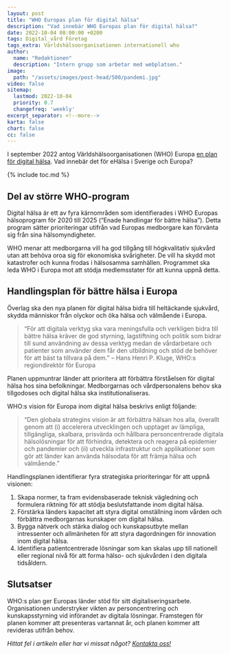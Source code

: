 ```yaml
---
layout: post
title: "WHO Europas plan för digital hälsa"
description: "Vad innebär WHO Europas plan för digital hälsa?"
date: 2022-10-04 08:00:00 +0200
tags: Digital_vård Företag
tags_extra: Världshälsoorganisationen internationell who
author:
  name: "Redaktionen"
  description: "Intern grupp som arbetar med webplatsen."
image:
  path: "/assets/images/post-head/500/pandemi.jpg"
video: false
sitemap:
  lastmod: 2022-10-04
  priority: 0.7
  changefreq: 'weekly'
excerpt_separator: <!--more-->
karta: false
chart: false
cc: false
---
```


I september 2022 antog Världshälsoorganisationen (WHO) Europa [en plan för digital hälsa](https://www.who.int/europe/news/item/13-09-2022-countries-in-the-european-region-adopt-first-ever-digital-health-action-plan). Vad innebär det för eHälsa i Sverige och Europa?

<!--more-->

{% include toc.md %}

## Del av större WHO-program
Digital hälsa är ett av fyra kärnområden som identifierades i WHO Europas hälsoprogram för 2020 till 2025 (“Enade handlingar för bättre hälsa”). Detta program sätter prioriteringar utifrån vad Europas medborgare kan förvänta sig från sina hälsomyndigheter.

WHO menar att medborgarna vill ha god tillgång till högkvalitativ sjukvård utan att behöva oroa sig för ekonomiska svårigheter. De vill ha skydd mot katastrofer och kunna frodas i hälsosamma samhällen. Programmet ska leda WHO i Europa mot att stödja medlemsstater för att kunna uppnå detta.

## Handlingsplan för bättre hälsa i Europa
Överlag ska den nya planen för digital hälsa bidra till heltäckande sjukvård, skydda människor från olyckor och öka hälsa och välmående i Europa.

> “För att digitala verktyg ska vara meningsfulla och verkligen bidra till bättre hälsa kräver de god styrning, lagstiftning och politik som bidrar till sund användning av dessa verktyg medan de vårdarbetare och patienter som använder dem får den utbildning och stöd de behöver för att bäst ta tillvara på dem.” – Hans Henri P. Kluge, WHO:s regiondirektör för Europa

Planen uppmuntrar länder att prioritera att förbättra förståelsen för digital hälsa hos sina befolkningar. Medborgarnas och vårdpersonalens behov ska tillgodoses och digital hälsa ska institutionaliseras.

WHO:s vision för Europa inom digital hälsa beskrivs enligt följande:

> “Den globala strategins vision är att förbättra hälsan hos alla, överallt genom att (i) accelerera utvecklingen och upptaget av lämpliga, tillgängliga, skalbara, prisvärda och hållbara personcentrerade digitala hälsolösningar för att förhindra, detektera och reagera på epidemier och pandemier och (ii) utveckla infrastruktur och applikationer som gör att länder kan använda hälsodata för att främja hälsa och välmående.”

Handlingsplanen identifierar fyra strategiska prioriteringar för att uppnå visionen:

1. Skapa normer, ta fram evidensbaserade teknisk vägledning och formulera riktning för att stödja beslutsfattande inom digital hälsa.
2. Förstärka länders kapacitet att styra digital omställning inom vården och förbättra medborgarnas kunskaper om digital hälsa.
3. Bygga nätverk och stärka dialog och kunskapsutbyte mellan intressenter och allmänheten för att styra dagordningen för innovation inom digital hälsa.
4. Identifiera patientcentrerade lösningar som kan skalas upp till nationell eller regional nivå för att forma hälso- och sjukvården i den digitala tidsåldern.

## Slutsatser
WHO:s plan ger Europas länder stöd för sitt digitaliseringsarbete. Organisationen understryker vikten av personcentrering och kunskapsstyrning vid införandet av digitala lösningar. Framstegen för planen kommer att presenteras vartannat år, och planen kommer att revideras utifrån behov.



*Hittat fel i artikeln eller har vi missat något? [Kontakta oss!](/index.html#form-message)*